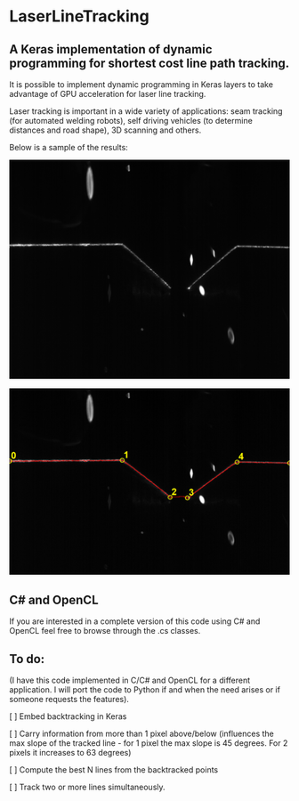 # LaserLineTracking
A Keras implementation of dynamic programming for shortest cost line path tracking.
---

It is possible to implement dynamic programming in Keras layers to take advantage of GPU acceleration for laser line tracking.

Laser tracking is important in a wide variety of applications: seam tracking (for automated welding robots), self driving vehicles (to determine distances and road shape), 3D scanning and others.

Below is a sample of the results:

![Original image](weld2.png "Original image")

![Processed image](weld2proc.png "Processed image")

## C# and OpenCL

If you are interested in a complete version of this code using C# and OpenCL feel free to browse through the .cs classes.

## To do:

(I have this code implemented in C/C# and OpenCL for a different application. I will port the code to Python if and when the need arises or if someone requests the features).

[ ] Embed backtracking in Keras

[ ] Carry information from more than 1 pixel above/below (influences the max slope of the tracked line - for 1 pixel the max slope is 45 degrees. For 2 pixels it increases to 63 degrees)

[ ] Compute the best N lines from the backtracked points

[ ] Track two or more lines simultaneously.
